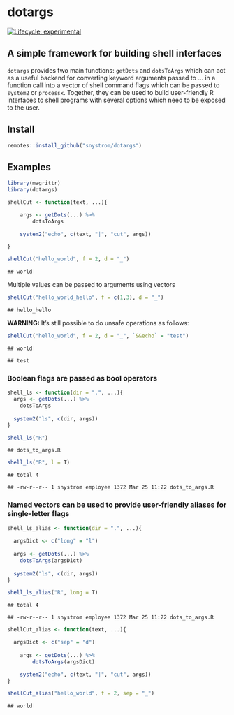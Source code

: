 dotargs
================

<!-- badges: start -->

[![Lifecycle:
experimental](https://img.shields.io/badge/lifecycle-experimental-orange.svg)](https://www.tidyverse.org/lifecycle/#experimental)
<!-- badges: end -->

## A simple framework for building shell interfaces

`dotargs` provides two main functions: `getDots` and `dotsToArgs` which
can act as a useful backend for converting keyword arguments passed to …
in a function call into a vector of shell command flags which can be
passed to `system2` or `processx`. Together, they can be used to build
user-friendly R interfaces to shell programs with several options which
need to be exposed to the user.

## Install

``` r
remotes::install_github("snystrom/dotargs")
```

## Examples

``` r
library(magrittr)
library(dotargs)

shellCut <- function(text, ...){

    args <- getDots(...) %>%
        dotsToArgs

    system2("echo", c(text, "|", "cut", args))

}
```

``` r
shellCut("hello_world", f = 2, d = "_") 
```

    ## world

Multiple values can be passed to arguments using vectors

``` r
shellCut("hello_world_hello", f = c(1,3), d = "_") 
```

    ## hello_hello

**WARNING:** It’s still possible to do unsafe operations as follows:

``` r
shellCut("hello_world", f = 2, d = "_", `&&echo` = "test")
```

    ## world

    ## test

### Boolean flags are passed as bool operators

``` r
shell_ls <- function(dir = ".", ...){
  args <- getDots(...) %>% 
    dotsToArgs
  
  system2("ls", c(dir, args))
}
```

``` r
shell_ls("R")
```

    ## dots_to_args.R

``` r
shell_ls("R", l = T)
```

    ## total 4

    ## -rw-r--r-- 1 snystrom employee 1372 Mar 25 11:22 dots_to_args.R

### Named vectors can be used to provide user-friendly aliases for single-letter flags

``` r
shell_ls_alias <- function(dir = ".", ...){
  
  argsDict <- c("long" = "l")
  
  args <- getDots(...) %>% 
    dotsToArgs(argsDict)
  
  system2("ls", c(dir, args))
}
```

``` r
shell_ls_alias("R", long = T)
```

    ## total 4

    ## -rw-r--r-- 1 snystrom employee 1372 Mar 25 11:22 dots_to_args.R

``` r
shellCut_alias <- function(text, ...){

  argsDict <- c("sep" = "d")
    
    args <- getDots(...) %>%
        dotsToArgs(argsDict)

    system2("echo", c(text, "|", "cut", args))
}
```

``` r
shellCut_alias("hello_world", f = 2, sep = "_") 
```

    ## world

